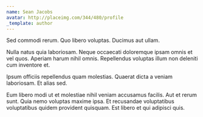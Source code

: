 ```yaml
---
name: Sean Jacobs
avatar: http://placeimg.com/344/480/profile
_template: author
---
```

Sed commodi rerum. Quo libero voluptas. Ducimus aut ullam.
  
Nulla natus quia laboriosam. Neque occaecati doloremque ipsam omnis et vel quos. Aperiam harum nihil omnis. Repellendus voluptas illum non deleniti cum inventore et.
  
Ipsum officiis repellendus quam molestias. Quaerat dicta a veniam laboriosam. Et alias sed.
  
Eum libero modi ut et molestiae nihil veniam accusamus facilis. Aut et rerum sunt. Quia nemo voluptas maxime ipsa. Et recusandae voluptatibus voluptatibus quidem provident quisquam. Est libero et qui adipisci quis.
